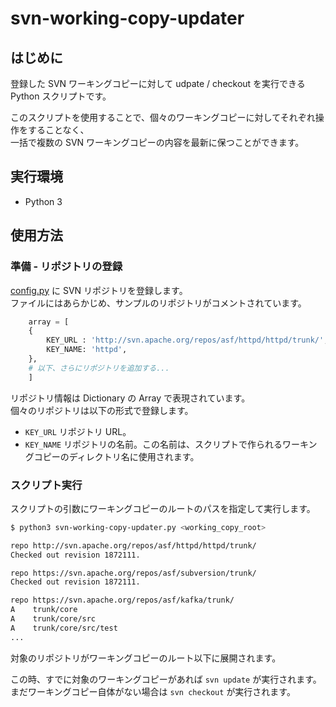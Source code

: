 # svn-working-copy-updater

## はじめに

登録した SVN ワーキングコピーに対して udpate / checkout を実行できる Python スクリプトです。  
  
このスクリプトを使用することで、個々のワーキングコピーに対してそれぞれ操作をすることなく、  
一括で複数の SVN ワーキングコピーの内容を最新に保つことができます。


## 実行環境

- Python 3


## 使用方法

### 準備 - リポジトリの登録

[config.py](https://github.com/daisuke-t-jp/svn-working-copy-updater/blob/master/config.py) に SVN リポジトリを登録します。  
ファイルにはあらかじめ、サンプルのリポジトリがコメントされています。

```py
    array = [
    {
        KEY_URL : 'http://svn.apache.org/repos/asf/httpd/httpd/trunk/',
        KEY_NAME: 'httpd',
    },
    # 以下、さらにリポジトリを追加する...
    ]
```

リポジトリ情報は Dictionary の Array で表現されています。  
個々のリポジトリは以下の形式で登録します。

- `KEY_URL` リポジトリ URL。
- `KEY_NAME` リポジトリの名前。この名前は、スクリプトで作られるワーキングコピーのディレクトリ名に使用されます。


### スクリプト実行

スクリプトの引数にワーキングコピーのルートのパスを指定して実行します。

```sh
$ python3 svn-working-copy-updater.py <working_copy_root> 

repo http://svn.apache.org/repos/asf/httpd/httpd/trunk/
Checked out revision 1872111.

repo https://svn.apache.org/repos/asf/subversion/trunk/
Checked out revision 1872111.

repo https://svn.apache.org/repos/asf/kafka/trunk/
A    trunk/core
A    trunk/core/src
A    trunk/core/src/test
...
```

対象のリポジトリがワーキングコピーのルート以下に展開されます。  
  
この時、すでに対象のワーキングコピーがあれば `svn update` が実行されます。  
まだワーキングコピー自体がない場合は `svn checkout` が実行されます。
